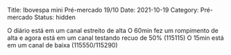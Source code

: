Title: Ibovespa mini Pré-mercado 19/10
Date: 2021-10-19
Category: Pré-mercado
Status: hidden


O diário está em um canal estreito de alta
O 60min fez um rompimento de alta e agora está em um canal  testando recuo de 50% (115115)
O 15min está em um canal de baixa (115550/115290)
